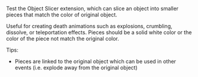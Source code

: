 Test the Object Slicer extension, which can slice an object into smaller pieces that match the color of original object.

Useful for creating death animations such as explosions, crumbling, dissolve, or teleportation effects.
Pieces should be a solid white color or the color of the piece not match the original color.

Tips:

- Pieces are linked to the original object which can be used in other events (i.e. explode away from the original object)
